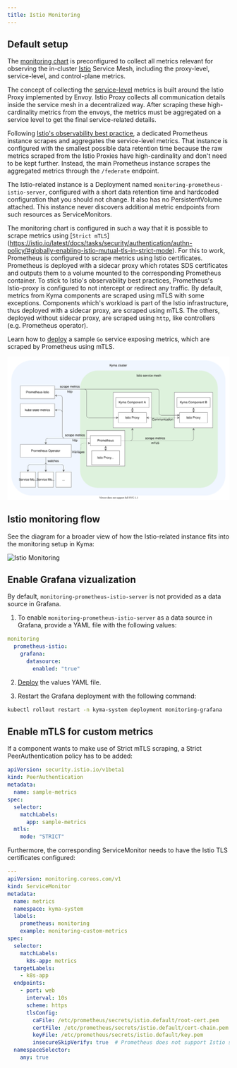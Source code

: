 ```yaml
---
title: Istio Monitoring
---
```


## Default setup

The [monitoring chart](https://github.com/kyma-project/kyma/blob/main/resources/monitoring/values.yaml) is preconfigured to collect all metrics relevant for observing the in-cluster [Istio](https://istio.io/latest/docs/concepts/observability/) Service Mesh, including the proxy-level, service-level, and control-plane metrics.

The concept of collecting the [service-level](https://istio.io/latest/docs/concepts/observability/#service-level-metrics) metrics is built around the Istio Proxy implemented by Envoy. Istio Proxy collects all communication details inside the service mesh in a decentralized way. After scraping these high-cardinality metrics from the envoys, the metrics must be aggregated on a service level to get the final service-related details.

Following [Istio's observability best practice](https://istio.io/latest/docs/ops/best-practices/observability/), a dedicated Prometheus instance scrapes and aggregates the service-level metrics. That instance is configured with the smallest possible data retention time because the raw metrics scraped from the Istio Proxies have high-cardinality and don't need to be kept further. Instead, the main Prometheus instance scrapes the aggregated metrics through the `/federate` endpoint.

The Istio-related instance is a Deployment named `monitoring-prometheus-istio-server`, configured with a short data retention time and hardcoded configuration that you should not change. It also has no PersistentVolume attached. This instance never discovers additional metric endpoints from such resources as ServiceMonitors.

The monitoring chart is configured in such a way that it is possible to scrape metrics using [`Strict mTLS`]
(https://istio.io/latest/docs/tasks/security/authentication/authn-policy/#globally-enabling-istio-mutual-tls-in-strict-mode). For this to work, Prometheus is configured to scrape metrics using Istio certificates. Prometheus is deployed with a sidecar proxy which rotates SDS certificates and outputs them to a volume mounted to the 
corresponding Prometheus container. To stick to Istio's observability best practices, Prometheus's Istio-proxy is configured to not intercept or redirect any traffic. By default, metrics from Kyma components are scraped using mTLS with some exceptions. Components which's workload is part of the Istio infrastructure, thus deployed with a sidecar proxy, are scraped using mTLS. The others, deployed without sidecar proxy, are scraped using `http`, like controllers (e.g. Prometheus operator).

Learn how to [deploy](../../../03-tutorials/00-observability/obsv-01-observe-application-metrics.md#deploy-the-example-configuration) a sample `Go` service exposing metrics, which are scraped by Prometheus using mTLS.

![Prometheus Setup](./assets/prometheus_setup.svg)

## Istio monitoring flow

See the diagram for a broader view of how the Istio-related instance fits into the monitoring setup in Kyma:

![Istio Monitoring](./assets/monitoring-istio.svg)

## Enable Grafana vizualization

By default, `monitoring-prometheus-istio-server` is not provided as a data source in Grafana.

1. To enable `monitoring-prometheus-istio-server` as a data source in Grafana, provide a YAML file with the following values:

  ```yaml
  monitoring  
    prometheus-istio:
      grafana:
        datasource:
          enabled: "true"
  ```

2. [Deploy](../../../04-operation-guides/operations/03-change-kyma-config-values.md) the values YAML file.

3. Restart the Grafana deployment with the following command:

  ```bash
  kubectl rollout restart -n kyma-system deployment monitoring-grafana
  ```

## Enable mTLS for custom metrics

If a component wants to make use of Strict mTLS scraping, a Strict PeerAuthentication policy has to be added:

```yaml
apiVersion: security.istio.io/v1beta1
kind: PeerAuthentication
metadata:
  name: sample-metrics
spec:
  selector:
    matchLabels:
      app: sample-metrics
  mtls:
    mode: "STRICT"
```

Furthermore, the corresponding ServiceMonitor needs to have the Istio TLS certificates configured:

```yaml
---
apiVersion: monitoring.coreos.com/v1
kind: ServiceMonitor
metadata:
  name: metrics
  namespace: kyma-system
  labels:
    prometheus: monitoring
    example: monitoring-custom-metrics
spec:
  selector:
    matchLabels:
      k8s-app: metrics
  targetLabels:
    - k8s-app
  endpoints:
    - port: web
      interval: 10s
      scheme: https
      tlsConfig: 
        caFile: /etc/prometheus/secrets/istio.default/root-cert.pem
        certFile: /etc/prometheus/secrets/istio.default/cert-chain.pem
        keyFile: /etc/prometheus/secrets/istio.default/key.pem
        insecureSkipVerify: true  # Prometheus does not support Istio security naming, thus skip verifying target pod ceritifcate
  namespaceSelector:
    any: true
```
